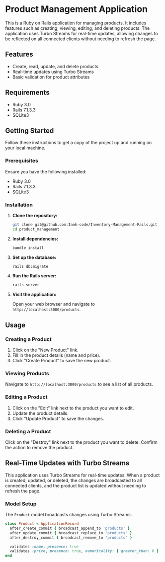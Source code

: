 # Product Management Application

This is a Ruby on Rails application for managing products. It includes features such as creating, viewing, editing, and deleting products. The application uses Turbo Streams for real-time updates, allowing changes to be reflected on all connected clients without needing to refresh the page.

## Features

- Create, read, update, and delete products
- Real-time updates using Turbo Streams
- Basic validation for product attributes

## Requirements

- Ruby 3.0
- Rails 7.1.3.3
- SQLite3

## Getting Started

Follow these instructions to get a copy of the project up and running on your local machine.

### Prerequisites

Ensure you have the following installed:

- Ruby 3.0
- Rails 7.1.3.3
- SQLite3

### Installation

1. **Clone the repository:**

    ```sh
    git clone git@github.com:Iank-code/Inventory-Management-Rails.git
    cd product_management
    ```

2. **Install dependencies:**

    ```sh
    bundle install
    ```

3. **Set up the database:**

    ```sh
    rails db:migrate
    ```

4. **Run the Rails server:**

    ```sh
    rails server
    ```

5. **Visit the application:**

    Open your web browser and navigate to `http://localhost:3000/products`.

## Usage

### Creating a Product

1. Click on the "New Product" link.
2. Fill in the product details (name and price).
3. Click "Create Product" to save the new product.

### Viewing Products

Navigate to `http://localhost:3000/products` to see a list of all products.

### Editing a Product

1. Click on the "Edit" link next to the product you want to edit.
2. Update the product details.
3. Click "Update Product" to save the changes.

### Deleting a Product

Click on the "Destroy" link next to the product you want to delete. Confirm the action to remove the product.

## Real-Time Updates with Turbo Streams

This application uses Turbo Streams for real-time updates. When a product is created, updated, or deleted, the changes are broadcasted to all connected clients, and the product list is updated without needing to refresh the page.

### Model Setup

The `Product` model broadcasts changes using Turbo Streams:

```ruby
class Product < ApplicationRecord
  after_create_commit { broadcast_append_to 'products' }
  after_update_commit { broadcast_replace_to 'products' }
  after_destroy_commit { broadcast_remove_to 'products' }

  validates :name, presence: true
  validates :price, presence: true, numericality: { greater_than: 0 }
end
```
